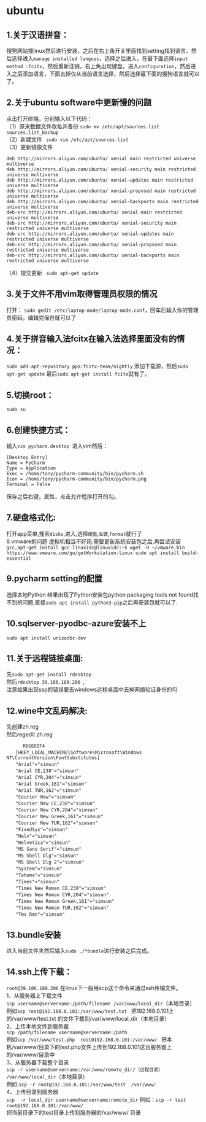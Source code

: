 # ubuntu
## 1.关于汉语拼音：
搜狗网站搜linux然后进行安装，之后在右上角开关里面找到setting找到语言，然后选择进入`manage installed langues`，选择之后进入，在最下面选择`input method :fcitx`，然后重新注销，右上角出现键盘，进入`configuration`，然后进入之后添加语言，下面去掉仅从当前语言选择，然后选择最下面的搜狗语言就可以了。  
## 2.关于ubuntu software中更新慢的问题
点击打开终端，分别输入以下代码：  
      （1）原来数据文件改名并备份 
      `sudo mv /etc/apt/sources.list sources.list_backup`  
      （2）新建文件 
     ` sudo vim /etc/apt/sources.list`  
      （3）更新镜像文件
```
deb http://mirrors.aliyun.com/ubuntu/ xenial main restricted universe multiverse
deb http://mirrors.aliyun.com/ubuntu/ xenial-security main restricted universe multiverse
deb http://mirrors.aliyun.com/ubuntu/ xenial-updates main restricted universe multiverse
deb http://mirrors.aliyun.com/ubuntu/ xenial-proposed main restricted universe multiverse
deb http://mirrors.aliyun.com/ubuntu/ xenial-backports main restricted universe multiverse
deb-src http://mirrors.aliyun.com/ubuntu/ xenial main restricted universe multiverse
deb-src http://mirrors.aliyun.com/ubuntu/ xenial-security main restricted universe multiverse
deb-src http://mirrors.aliyun.com/ubuntu/ xenial-updates main restricted universe multiverse
deb-src http://mirrors.aliyun.com/ubuntu/ xenial-proposed main restricted universe multiverse
deb-src http://mirrors.aliyun.com/ubuntu/ xenial-backports main restricted universe multiverse
```
（4）提交更新
     ` sudo apt-get update`  
## 3.关于文件不用vim取得管理员权限的情况
打开： `sudo gedit /etc/laptop-mode/laptop-mode.conf`，回车后输入你的管理员密码，编辑完保存就可以了    
## 4.关于拼音输入法fcitx在输入法选择里面没有的情况：
`sudo add-apt-repository ppa:fcitx-team/nightly` 添加下载源，然后`sudo apt-get update`
最后`sudo apt-get install fcitx`就有了。  
## 5.切换root：
`sudo su`
## 6.创建快捷方式：
输入`vim pycharm.desktop `进入vim然后：
```
[Desktop Entry]
Name = PyCharm
Type = Application
Exec = /home/tony/pycharm-community/bin/pycharm.sh
Icon = /home/tony/pycharm-community/bin/pycharm.png
Terminal = False
```
保存之后右键，属性，点击允许程序打开的勾。  
## 7.硬盘格式化:
打开app菜单,搜索`disks`,进入,选择`硬盘`,`右键`,`format`就行了  
8.vmware的问题
虚拟机相当不好用,需要更新系统安装包之后,再尝试安装`gcc,apt-get install gcc
      linuxidc@linuxidc:~$ wget -O ~/vmware.bin https://www.vmware.com/go/getWorkstation-linux
      sudo apt install build-essential`
## 9.pycharm setting的配置
选择本地Python 结果出现了Python安装包python packaging tools not found找不到的问题,直接`sudo apt install python3-pip`之后再安装包就可以了.
## 10.sqlserver-pyodbc-azure安装不上
`sudo apt install unixodbc-dev`
## 11.关于远程链接桌面:
先`sudo apt-get install rdesktop`   
然后`rdesktop 39.106.189.206 `,  
注意如果出现ssp的错误要去windows远程桌面中去掉网络验证身份的勾
## 12.wine中文乱码解决:
先创建zh.reg   
然后regedit zh.reg
```
      REGEDIT4
　　[HKEY_LOCAL_MACHINE\Software\Microsoft\Windows NT\CurrentVersion\FontSubstitutes]
　　"Arial"="simsun"
　　"Arial CE,238"="simsun"
　　"Arial CYR,204"="simsun"
　　"Arial Greek,161"="simsun"
　　"Arial TUR,162"="simsun"
　　"Courier New"="simsun"
　　"Courier New CE,238"="simsun"
　　"Courier New CYR,204"="simsun"
　　"Courier New Greek,161"="simsun"
　　"Courier New TUR,162"="simsun"
　　"FixedSys"="simsun"
　　"Helv"="simsun"
　　"Helvetica"="simsun"
　　"MS Sans Serif"="simsun"
　　"MS Shell Dlg"="simsun"
　　"MS Shell Dlg 2"="simsun"
　　"System"="simsun"
　　"Tahoma"="simsun"
　　"Times"="simsun"
　　"Times New Roman CE,238"="simsun"
　　"Times New Roman CYR,204"="simsun"
　　"Times New Roman Greek,161"="simsun"
　　"Times New Roman TUR,162"="simsun"
　　"Tms Rmn"="simsun"
```
## 13.bundle安装
进入当前文件夹然后输入`sudo ./*bundle`进行安装之后完成。
## 14.ssh上传下载：
`root@39.106.189.206`
在linux下一般用scp这个命令来通过ssh传输文件。   
1、从服务器上下载文件  
`scp username@servername:/path/filename /var/www/local_dir`（本地目录）
 例如`scp root@192.168.0.101:/var/www/test.txt ` 把192.168.0.101上的/var/www/test.txt 的文件下载到/var/www/local_dir（本地目录）  
2、上传本地文件到服务器  
`scp /path/filename username@servername:/path   `  
例如`scp /var/www/test.php  root@192.168.0.101:/var/www/ ` 把本机/var/www/目录下的test.php文件上传到192.168.0.101这台服务器上的/var/www/目录中  
 3、从服务器下载整个目录  
`scp -r username@servername:/var/www/remote_dir/（远程目录） /var/www/local_dir`（本地目录）  
例如:`scp -r root@192.168.0.101:/var/www/test  /var/www/  `  
4、上传目录到服务器  
`scp  -r local_dir username@servername:remote_dir`
例如：`scp -r test  root@192.168.0.101:/var/www/`    
 把当前目录下的test目录上传到服务器的/var/www/ 目录
